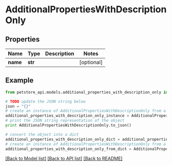 # AdditionalPropertiesWithDescriptionOnly


## Properties
Name | Type | Description | Notes
------------ | ------------- | ------------- | -------------
**name** | **str** |  | [optional] 

## Example

```python
from petstore_api.models.additional_properties_with_description_only import AdditionalPropertiesWithDescriptionOnly

# TODO update the JSON string below
json = "{}"
# create an instance of AdditionalPropertiesWithDescriptionOnly from a JSON string
additional_properties_with_description_only_instance = AdditionalPropertiesWithDescriptionOnly.from_json(json)
# print the JSON string representation of the object
print AdditionalPropertiesWithDescriptionOnly.to_json()

# convert the object into a dict
additional_properties_with_description_only_dict = additional_properties_with_description_only_instance.to_dict()
# create an instance of AdditionalPropertiesWithDescriptionOnly from a dict
additional_properties_with_description_only_from_dict = AdditionalPropertiesWithDescriptionOnly.from_dict(additional_properties_with_description_only_dict)
```
[[Back to Model list]](../README.md#documentation-for-models) [[Back to API list]](../README.md#documentation-for-api-endpoints) [[Back to README]](../README.md)



